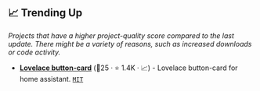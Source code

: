 ## 📈 Trending Up

_Projects that have a higher project-quality score compared to the last update. There might be a variety of reasons, such as increased downloads or code activity._

- <b><a href="https://github.com/custom-cards/button-card">Lovelace button-card</a></b> (🥇25 ·  ⭐ 1.4K · 📈) - Lovelace button-card for home assistant. <code><a href="http://bit.ly/34MBwT8">MIT</a></code>

